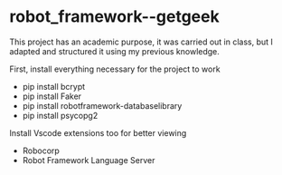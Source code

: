 # robot_framework--getgeek

This project has an academic purpose, it was carried out in class, but I adapted and structured it using my previous knowledge.

First, install everything necessary for the project to work
- pip install bcrypt
- pip install Faker
- pip install robotframework-databaselibrary
- pip install psycopg2

Install Vscode extensions too for better viewing
- Robocorp 
- Robot Framework Language Server

